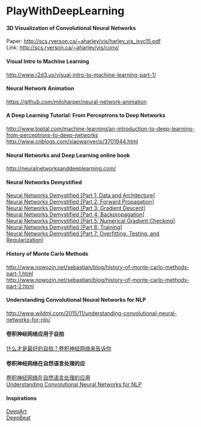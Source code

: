 # PlayWithDeepLearning

#### 3D Visualization of Convolutional Neural Networks
Paper: http://scs.ryerson.ca/~aharley/vis/harley_vis_isvc15.pdf  
Link: http://scs.ryerson.ca/~aharley/vis/conv/


#### Visual Intro to Machine Learning
http://www.r2d3.us/visual-intro-to-machine-learning-part-1/

#### Neural Network Animation
https://github.com/miloharper/neural-network-animation

#### A Deep Learning Tutorial: From Perceptrons to Deep Networks
http://www.toptal.com/machine-learning/an-introduction-to-deep-learning-from-perceptrons-to-deep-networks  
http://www.cnblogs.com/xiaowanyer/p/3701944.html  

#### Neural Networks and Deep Learning online book
http://neuralnetworksanddeeplearning.com/

#### Neural Networks Demystified 
[Neural Networks Demystified [Part 1: Data and Architecture]](https://www.youtube.com/watch?v=bxe2T-V8XRs)  
[Neural Networks Demystified [Part 2: Forward Propagation]](https://www.youtube.com/watch?v=UJwK6jAStmg)  
[Neural Networks Demystified [Part 3: Gradient Descent]](https://www.youtube.com/watch?v=5u0jaA3qAGk)  
[Neural Networks Demystified [Part 4: Backpropagation]](https://www.youtube.com/watch?v=GlcnxUlrtek)  
[Neural Networks Demystified [Part 5: Numerical Gradient Checking]](https://www.youtube.com/watch?v=pHMzNW8Agq4)  
[Neural Networks Demystified [Part 6: Training]](https://www.youtube.com/watch?v=9KM9Td6RVgQ)  
[Neural Networks Demystified [Part 7: Overfitting, Testing, and Regularization]](https://www.youtube.com/watch?v=S4ZUwgesjS8)  

#### History of Monte Carlo Methods
http://www.nowozin.net/sebastian/blog/history-of-monte-carlo-methods-part-1.html  
http://www.nowozin.net/sebastian/blog/history-of-monte-carlo-methods-part-2.html

#### Understanding Convolutional Neural Networks for NLP
http://www.wildml.com/2015/11/understanding-convolutional-neural-networks-for-nlp/

#### 卷积神经网络应用于自拍
[什么才是最好的自拍？卷积神经网络来告诉你](http://mp.weixin.qq.com/s?__biz=MzA3MzI4MjgzMw==&mid=400386955&idx=1&sn=3bd3ef242aff44d9e1badcaec8e7317a&scene=1&srcid=1108apvr6jYZHD2PIt0G2z3Y&key=d4b25ade3662d64367758b72a9abd1d8d8713521875ee645f66cfe3f992c82648c5626ba2cfa180984421f12806e79c4&ascene=1&uin=OTE0NTE3ODQx&devicetype=webwx&version=70000001&pass_ticket=tArUOWbqwITpzjQ3azGIO6N2B47ppHw3S7rTD0yckGwtFSqXlefYVgvRLmK2eqi5)

#### 卷积神经网络在自然语言处理的应
[卷积神经网络在自然语言处理的应用](http://www.csdn.net/article/2015-11-11/2826192)  
[Understanding Convolutional Neural Networks for NLP](http://www.wildml.com/2015/11/understanding-convolutional-neural-networks-for-nlp/)  


#### Inspirations
[DeepArt](http://www.deepart.io/)  
[DeepBeat](http://www.deepbeat.org/)

